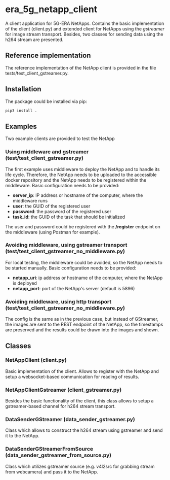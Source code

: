 # era_5g_netapp_client

A client application for 5G-ERA NetApps. Contains the basic implementation of the client (client.py) and extended client for NetApps using the *gstreamer* for image stream transport. Besides, two classes for sending data using the h264 stream are presented.

## Reference implementation

The reference implementation of the NetApp client is provided in the file tests/test_client_gstreamer.py.

## Installation

The package could be installed via pip:

```bash
pip3 install .
```

## Examples

Two example clients are provided to test the NetApp

### Using middleware and gstreamer (test/test_client_gstreamer.py)

The first example uses middleware to deploy the NetApp and to handle its life cycle. Therefore, the NetApp needs to be uploaded to the accessible docker repository and the NetApp needs to be registered within the middleware. Basic configuration needs to be provided:

- **server_ip**: IP address or hostname of the computer, where the middleware runs
- **user**: the GUID of the registered user
- **password**: the password of the registered user
- **task_id**: the GUID of the task that should be initialized

The user and password could be registered with the **/register** endpoint on the middleware (using Postman for example).

### Avoiding middleware, using gstreamer transport (test/test_client_gstreamer_no_middleware.py)

For local testing, the middleware could be avoided, so the NetApp needs to be started manually. Basic configuration needs to be provided:

- **netapp_uri**: ip address or hostname of the computer, where the NetApp is deployed
- **netapp_port**: port of the NetApp's server (default is 5896)

### Avoiding middleware, using http transport (test/test_client_gstreamer_no_middleware.py)

The config is the same as in the previous case, but instead of GStreamer, the images are sent to the REST endpoint of the NetApp, so the timestamps are preserved and the results could be drawn into the images and shown. 

## Classes

### NetAppClient (client.py)

Basic implementation of the client. Allows to register with the NetApp and setup a websocket-based communication for reading of results.

### NetAppClientGstreamer (client_gstreamer.py)

Besides the basic functionality of the client, this class allows to setup a gstreamer-based channel for h264 stream transport.

### DataSenderGStreamer (data_sender_gstreamer.py)

Class which allows to construct the h264 stream using gstreamer and send it to the NetApp.

### DataSenderGStreamerFromSource (data_sender_gstreamer_from_source.py)

Class which utilizes gstreamer source (e.g. v4l2src for grabbing stream from webcamera) and pass it to the NetApp.
